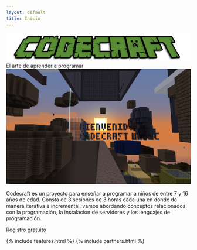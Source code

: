 ```yaml
---
layout: default
title: Inicio
---
```


<div class="page-header">
    <img src="/img/banner.png" class="img-responsive">
    <div class="header-text">
        El arte de aprender a programar
    </div>
</div>

<div class="row headline">
    <div class="col-sm-12 col-md-6">
        <img src="/img/landing.png" class="img-responsive">
    </div>
    <div class="col-sm-12 col-md-6">
        <p class="lead head-line">
            Codecraft es un proyecto para enseñar a programar a niños de entre 7 y 16 años de edad. Consta de 3 sesiones de 3 horas cada una en donde de manera iterativa e incremental, vamos abordando conceptos relacionados con la programación, la instalación de servidores y los lenguajes de programación.
        </p>
        <div class="register-button text-center"><a class="btn btn-primary btn-lg register-button" href="//j.mp/codecraft_entradas" role="button">Registro gratuito</a>
        </div>
    </div>
</div>

{% include features.html %}
{% include partners.html %}

